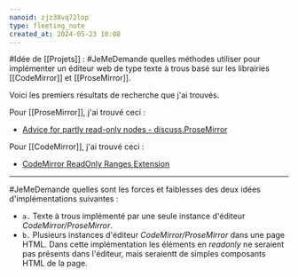```yaml
---
nanoid: zjz38vq72lop
type: fleeting_note
created_at: 2024-05-23 10:08
---
```

#Idée de [[Projets]] : #JeMeDemande quelles méthodes utiliser pour implémenter un éditeur web de type texte à trous basé sur les librairies [[CodeMirror]] et [[ProseMirror]].

Voici les premiers résultats de recherche que j'ai trouvés.

Pour [[ProseMirror]], j'ai trouvé ceci :

- [Advice for partly read-only nodes - discuss.ProseMirror](https://discuss.prosemirror.net/t/advice-for-partly-read-only-nodes/4630)

Pour [[CodeMirror]], j'ai trouvé ceci :

- [CodeMirror ReadOnly Ranges Extension](https://andrebnassis.github.io/codemirror-readonly-ranges/?path=/story/0-introduction--page)

---

#JeMeDemande quelles sont les forces et faiblesses des deux idées d'implémentations suivantes :

- `a.` Texte à trous implémenté par une seule instance d'éditeur *CodeMirror/ProseMirror*.
- `b.` Plusieurs instances d'éditeur *CodeMirror/ProseMirror* dans une page HTML. Dans cette implémentation les éléments en *readonly* ne seraient pas présents dans l'éditeur, mais seraientt de simples composants HTML de la page.
